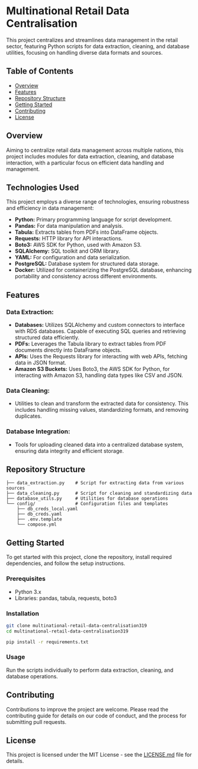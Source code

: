 # Multinational Retail Data Centralisation

This project centralizes and streamlines data management in the retail sector, featuring Python scripts for data extraction, cleaning, and database utilities, focusing on handling diverse data formats and sources.

## Table of Contents

- [Overview](#overview)
- [Features](#features)
- [Repository Structure](#repository-structure)
- [Getting Started](#getting-started)
- [Contributing](#contributing)
- [License](#license)

## Overview

Aiming to centralize retail data management across multiple nations, this project includes modules for data extraction, cleaning, and database interaction, with a particular focus on efficient data handling and management.

## Technologies Used

This project employs a diverse range of technologies, ensuring robustness and efficiency in data management:

- **Python:** Primary programming language for script development.
- **Pandas:** For data manipulation and analysis.
- **Tabula:** Extracts tables from PDFs into DataFrame objects.
- **Requests:** HTTP library for API interactions.
- **Boto3:** AWS SDK for Python, used with Amazon S3.
- **SQLAlchemy:** SQL toolkit and ORM library.
- **YAML:** For configuration and data serialization.
- **PostgreSQL:** Database system for structured data storage.
- **Docker:** Utilized for containerizing the PostgreSQL database, enhancing portability and consistency across different environments.

## Features

### Data Extraction:

- **Databases:** Utilizes SQLAlchemy and custom connectors to interface with RDS databases. Capable of executing SQL queries and retrieving structured data efficiently.
- **PDFs:** Leverages the Tabula library to extract tables from PDF documents directly into DataFrame objects.
- **APIs:** Uses the Requests library for interacting with web APIs, fetching data in JSON format.
- **Amazon S3 Buckets:** Uses Boto3, the AWS SDK for Python, for interacting with Amazon S3, handling data types like CSV and JSON.

### Data Cleaning:

- Utilities to clean and transform the extracted data for consistency. This includes handling missing values, standardizing formats, and removing duplicates.

### Database Integration:

- Tools for uploading cleaned data into a centralized database system, ensuring data integrity and efficient storage.

## Repository Structure

```
├── data_extraction.py    # Script for extracting data from various sources
├── data_cleaning.py      # Script for cleaning and standardizing data
├── database_utils.py     # Utilities for database operations
└── config/               # Configuration files and templates
    ├── db_creds_local.yaml
    ├── db_creds.yaml
    ├── .env.template
    └── compose.yml
```

## Getting Started

To get started with this project, clone the repository, install required dependencies, and follow the setup instructions.

### Prerequisites

- Python 3.x
- Libraries: pandas, tabula, requests, boto3

### Installation

```bash
git clone multinational-retail-data-centralisation319
cd multinational-retail-data-centralisation319

pip install -r requirements.txt
```

### Usage

Run the scripts individually to perform data extraction, cleaning, and database operations.

## Contributing

Contributions to improve the project are welcome. Please read the contributing guide for details on our code of conduct, and the process for submitting pull requests.

## License

This project is licensed under the MIT License - see the [LICENSE.md](LICENSE.md) file for details.
